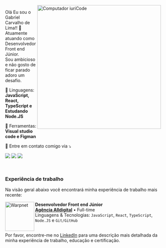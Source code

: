 <img src="https://raw.githubusercontent.com/MicaelliMedeiros/micaellimedeiros/master/image/computer-illustration.png" min-width="400px" max-width="400px" width="400px" align="right" alt="Computador iuriCode">

<p align="left"> 
  Olá Eu sou o Gabriel Carvalho de Lima!! 👋 <br>
  Atuamente atuando como Desenvolvedor Front end Júnior. <br>
  Sou ambicioso e não gosto de ficar parado adoro um desafio.
</p>

<p align="left">
  🦄 Linguagens: <strong>JavaScript, React, TypeScript e Estudando Node.JS</strong>
</p>

<p align="left">
  💼 Ferramentas: <strong>Visual studio code e Figman</strong>
</p>

<p align="left">
  💌 Entre em contato comigo via ⤵️
</p>

<p align="left">
  <a href="#" alt="Gmail">
  <img src="https://img.shields.io/badge/-Gmail-FF0000?style=flat-square&labelColor=FF0000&logo=gmail&logoColor=white&gabriellimaa8500@gmail.com" /></a>

  <a href="#" alt="Linkedin">
  <img src="https://img.shields.io/badge/-Linkedin-0e76a8?style=flat-square&logo=Linkedin&logoColor=white&link=https://www.linkedin.com/in/gabriel-lima27/" /></a>

  <a href="#" alt="WhatsApp">
  <img src="https://img.shields.io/badge/-WhatsApp-25d366?style=flat-square&labelColor=25d366&logo=whatsapp&logoColor=white&link=https://wa.me/5511930246250"/></a>  
</p>  

<br> 

### Experiência de trabalho
Na visão geral abaixo você encontrará minha experiência de trabalho mais recente:

[<img align="left" height="94px" width="94px" alt="Warpnet" src="https://instagram.fcgh9-1.fna.fbcdn.net/v/t51.2885-19/262874022_422483379509995_5186422711177384998_n.jpg?stp=dst-jpg_s150x150&_nc_ht=instagram.fcgh9-1.fna.fbcdn.net&_nc_cat=107&_nc_ohc=hEPe9psDn0sAX_Ehmv1&tn=4BNsdFgnm4CtJP8F&edm=ACWDqb8BAAAA&ccb=7-5&oh=00_AfBxiTRZdqTlhklme5xQQYz1nQrCgCArIAx-vy0Dg2XBlA&oe=63D88A56&_nc_sid=1527a3"/>]([https://www.spacex.com/](https://www.agenciaalldigital.com))

**Desenvolvedor Front end Júnior** \
[**Agência Alldigital**](https://www.agenciaalldigital.com) • Full-time \
Linguagens & Tecnologias: `JavaScript`, `React`, `TypeScript`, `Node.JS` e `Git/GitHub`\
<br/>

Por favor, encontre-me no [LinkedIn](https://www.linkedin.com/in/gabriel-lima27/) para uma descrição mais detalhada da minha experiência de trabalho, educação e certificação.
